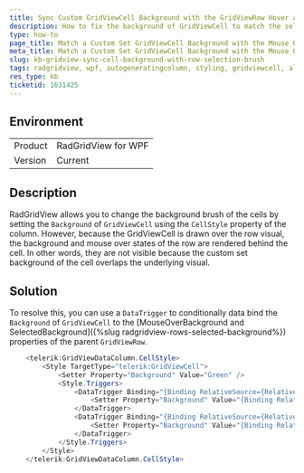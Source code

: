 ```yaml
---
title: Sync Custom GridViewCell Background with the GridViewRow Hover and Selection Background
description: How to fix the background of GridViewCell to match the selection and hover states of the parent GridViewRow
type: how-to
page_title: Match a Custom Set GridViewCell Background with the Mouse Over and Selection Brushes of the Parent Row
meta_title: Match a Custom Set GridViewCell Background with the Mouse Over and Selection Brushes of the Parent Row
slug: kb-gridview-sync-cell-background-with-row-selection-brush
tags: radgridview, wpf, autogeneratingcolumn, styling, gridviewcell, alignment, hover-effects
res_type: kb
ticketid: 1631425
---
```


## Environment
<table>
<tbody>
<tr>
<td>Product</td>
<td>RadGridView for WPF</td>
</tr>
<tr>
<td>Version</td>
<td>Current</td>
</tr>
</tbody>
</table>

## Description

RadGridView allows you to change the background brush of the cells by setting the `Background` of `GridViewCell` using the `CellStyle` property of the column. However, because the GridViewCell is drawn over the row visual, the background and mouse over states of the row are rendered behind the cell. In other words, they are not visible because the custom set background of the cell overlaps the underlying visual.

## Solution

To resolve this, you can use a `DataTrigger` to conditionally data bind the `Background` of `GridViewCell` to the [MouseOverBackground and SelectedBackground]({%slug radgridview-rows-selected-background%}) properties of the parent `GridViewRow`.

```csharp
	<telerik:GridViewDataColumn.CellStyle>
		<Style TargetType="telerik:GridViewCell">
			<Setter Property="Background" Value="Green" />
			<Style.Triggers>
				<DataTrigger Binding="{Binding RelativeSource={RelativeSource AncestorType=telerik:GridViewRow}, Path=IsMouseOver}" Value="True">
					<Setter Property="Background" Value="{Binding RelativeSource={RelativeSource AncestorType=telerik:GridViewRow}, Path=MouseOverBackground}" />
				</DataTrigger>
				<DataTrigger Binding="{Binding RelativeSource={RelativeSource AncestorType=telerik:GridViewRow}, Path=IsSelected}" Value="True">
					<Setter Property="Background" Value="{Binding RelativeSource={RelativeSource AncestorType=telerik:GridViewRow}, Path=SelectedBackground}" />
				</DataTrigger>
			</Style.Triggers>
		</Style>
	</telerik:GridViewDataColumn.CellStyle>
```


